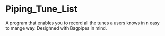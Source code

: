 # Piping_Tune_List
A program that enables you to record all the tunes a users knows in n easy to mange way. Desighned with Bagpipes in mind.
